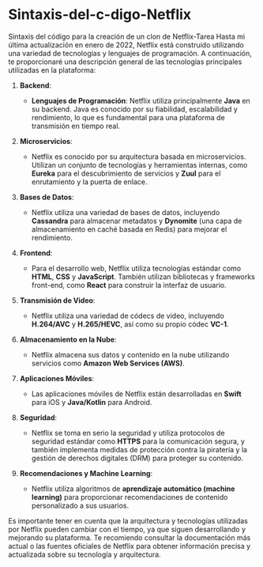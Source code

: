 # Sintaxis-del-c-digo-Netflix
Sintaxis del código para la creación de un clon de Netflix-Tarea
Hasta mi última actualización en enero de 2022, Netflix está construido utilizando una variedad de tecnologías y lenguajes de programación. A continuación, te proporcionaré una descripción general de las tecnologías principales utilizadas en la plataforma:

1. **Backend**:
   - **Lenguajes de Programación**: Netflix utiliza principalmente **Java** en su backend. Java es conocido por su fiabilidad, escalabilidad y rendimiento, lo que es fundamental para una plataforma de transmisión en tiempo real.

2. **Microservicios**:
   - Netflix es conocido por su arquitectura basada en microservicios. Utilizan un conjunto de tecnologías y herramientas internas, como **Eureka** para el descubrimiento de servicios y **Zuul** para el enrutamiento y la puerta de enlace.

3. **Bases de Datos**:
   - Netflix utiliza una variedad de bases de datos, incluyendo **Cassandra** para almacenar metadatos y **Dynomite** (una capa de almacenamiento en caché basada en Redis) para mejorar el rendimiento.

4. **Frontend**:
   - Para el desarrollo web, Netflix utiliza tecnologías estándar como **HTML**, **CSS** y **JavaScript**. También utilizan bibliotecas y frameworks front-end, como **React** para construir la interfaz de usuario.

5. **Transmisión de Video**:
   - Netflix utiliza una variedad de códecs de video, incluyendo **H.264/AVC** y **H.265/HEVC**, así como su propio códec **VC-1**.

6. **Almacenamiento en la Nube**:
   - Netflix almacena sus datos y contenido en la nube utilizando servicios como **Amazon Web Services (AWS)**.

7. **Aplicaciones Móviles**:
   - Las aplicaciones móviles de Netflix están desarrolladas en **Swift** para iOS y **Java/Kotlin** para Android.

8. **Seguridad**:
   - Netflix se toma en serio la seguridad y utiliza protocolos de seguridad estándar como **HTTPS** para la comunicación segura, y también implementa medidas de protección contra la piratería y la gestión de derechos digitales (DRM) para proteger su contenido.

9. **Recomendaciones y Machine Learning**:
   - Netflix utiliza algoritmos de **aprendizaje automático (machine learning)** para proporcionar recomendaciones de contenido personalizado a sus usuarios.

Es importante tener en cuenta que la arquitectura y tecnologías utilizadas por Netflix pueden cambiar con el tiempo, ya que siguen desarrollando y mejorando su plataforma. Te recomiendo consultar la documentación más actual o las fuentes oficiales de Netflix para obtener información precisa y actualizada sobre su tecnología y arquitectura.
